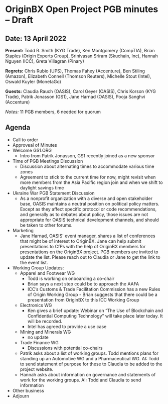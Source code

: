# OriginBX Open Project PGB minutes – Draft

## Date: 13 April 2022

**Present:** Todd R. Smith (KYG Trade), Ken Montgomery (CompTIA), Brian Staples (Origin Experts Group), Srinivasan Sriram (Skuchain, Inc), Hannah Nguyen (ICC), Greta Villagran (Pinary)

**Regrets:** Chris Rubio (UPS), Thomas Fahey (Accenture), Ben Stiling (Amazon), Elizabeth Connell (Thomson Reuters), Michelle Stout (Intel), Oswald Kuyler (MonetaGo)

**Guests:** Claudia Rauch (OASIS), Carol Geyer (OASIS), Chris Korson (KYG Trade), Patrik Jonasson (GS1), Jane Harnad (OASIS), Pooja Sanghvi (Accenture)

_Notes:_ 11 PGB members, 6 needed for quorum

## Agenda    
* Call to order
* Approveal of Minutes
* Welcome GS1.ORG
  * Intro from Patrik Jonasson, GS1 recently joined as a new sponsor
* Time of PGB Meetings Discussion
   * Discussion about alternating times to accommodate various time zones
   * Agreement to stick to the current time for now, might revisit when more members from the Asia Pacific region join and when we shift to daylight    savings time
* Ukraine War PGB Statement Discussion
  * As a nonprofit organization with a diverse and open stakeholder base, OASIS maintains a neutral position on political policy matters. Except as they   affect specific protocol or code recommendations, and generally as to debates about policy, those issues are not appropriate for OASIS technical development channels, and should be taken to other forums.
* Marketing
  * Jane Harnad, OASIS' event manager, shares a list of conferences that might be of interest to OriginBX. Jane can help submit presentations to CfPs with the help of OriginBX members for presentations on the OriginBX project. PGB members are invited to update the list. Please reach out to Claudia or Jane to get the link to the event list.
* Working Group Updates:
  * Apparel and Footwear WG
    * Todd is working on onboarding a co-chair
    * Brian says a next step could be to approach the AAFA 
    * ICC’s Customs & Trade Facilitation Commission has a new Rules of Origin Working Group - Brian suggests that there could be a presentation from OriginBX to this ICC Working Group
  * Electronics WG
    * Ken gives a brief update: Webinar on “The Use of Blockchain and Confidential Computing Technology” will take place later today. It will be recorded.
    * Intel has agreed to provide a use case
  * Mining and Minerals WG
    * no update
  * Trade Finance WG
    * Discussions with potential co-chairs
  * Patrik asks about a list of working groups. Todd mentions plans for standing up an Automotive WG and a Pharmaceutical WG. AI: Todd to send statement of purpose for these to Claudia to be added to the project website.
  * Hannah asks about information on governance and statements of work for the working groups. AI: Todd and Claudia to send information
* Other business
* Adjourn
